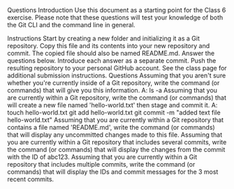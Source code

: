 Questions
Introduction
Use this document as a starting point for the Class 6 exercise. Please note that these questions will test your knowledge of both the Git CLI and the command line in general.

Instructions
Start by creating a new folder and initializing it as a Git repository.
Copy this file and its contents into your new repository and commit. The copied file should also be named README.md.
Answer the questions below. Introduce each answer as a separate commit.
Push the resulting repository to your personal GitHub account.
See the class page for additional submission instructions.
Questions
Assuming that you aren't sure whether you're currently inside of a Git repository, write the command (or commands) that will give you this information.
A: ls -a
Assuming that you are currently within a Git repository, write the command (or commands) that will create a new file named 'hello-world.txt' then stage and commit it.
A: touch hello-world.txt
git add hello-world.txt
git commit -m "added text file hello-world.txt"
Assuming that you are currently within a Git repository that contains a file named 'README.md', write the command (or commands) that will display any uncommitted changes made to this file.
Assuming that you are currently within a Git repository that includes several commits, write the command (or commands) that will display the changes from the commit with the ID of abc123.
Assuming that you are currently within a Git repository that includes multiple commits, write the command (or commands) that will display the IDs and commit messages for the 3 most recent commits.
